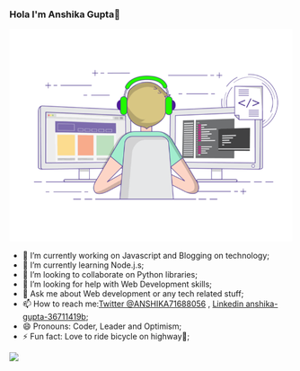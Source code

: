 ### Hola I'm Anshika Gupta👋
<img src="coding.gif">

- 🔭 I’m currently working on Javascript and Blogging on technology;
- 🌱 I’m currently learning Node.j.s;
- 👯 I’m looking to collaborate on Python libraries;
- 🤔 I’m looking for help with Web Development skills;
- 💬 Ask me about Web development or any tech related stuff;
- 📫 How to reach me:[Twitter @ANSHIKA71688056](https://twitter.com/@ANSHIKA71688056) , [Linkedin anshika-gupta-36711419b](https://www.linkedin.com/in/anshika-gupta-36711419b);
- 😄 Pronouns: Coder, Leader and Optimism;
- ⚡ Fun fact: Love to ride bicycle on highway🚴;

<img src="https://github-readme-stat.vercel.app/api?username=Anshika66-Gupta&&show_icons-true&title_color=#ffffff&icon_color=bb2acf&text_color=daf7dc&bg_color=191919
">
